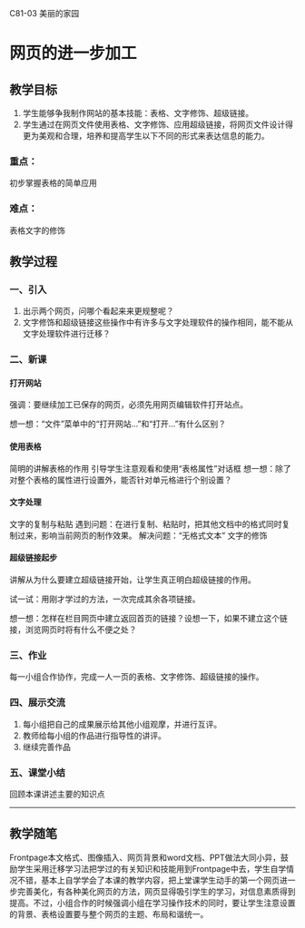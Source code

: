 C81-03
美丽的家园
# 网页的进一步加工

## 教学目标

1. 学生能够争我制作网站的基本技能：表格、文字修饰、超级链接。
2. 学生通过在网页文件使用表格、文字修饰、应用超级链接，将网页文件设计得更为美观和合理，培养和提高学生以下不同的形式来表达信息的能力。


### 重点：
初步掌握表格的简单应用

### 难点：
表格文字的修饰

## 教学过程

### 一、引入
1. 出示两个网页，问哪个看起来来更规整呢？
2. 文字修饰和超级链接这些操作中有许多与文字处理软件的操作相同，能不能从文字处理软件进行迁移？

### 二、新课
#### 打开网站
强调：要继续加工已保存的网页，必须先用网页编辑软件打开站点。

想一想：“文件”菜单中的“打开网站…”和“打开…”有什么区别？

#### 使用表格
简明的讲解表格的作用
引导学生注意观看和使用“表格属性”对话框
想一想：除了对整个表格的属性进行设置外，能否针对单元格进行个别设置？

#### 文字处理
文字的复制与粘贴
遇到问题：在进行复制、粘贴时，把其他文档中的格式同时复制过来，影响当前网页的制作效果。
解决问题：“无格式文本”
文字的修饰

#### 超级链接起步
讲解从为什么要建立超级链接开始，让学生真正明白超级链接的作用。

试一试：用刚才学过的方法，一次完成其余各项链接。

想一想：怎样在栏目网页中建立返回首页的链接？设想一下，如果不建立这个链接，浏览网页时将有什么不便之处？

### 三、作业
每一小组合作协作，完成一人一页的表格、文字修饰、超级链接的操作。

### 四、展示交流
1. 每小组把自己的成果展示给其他小组观摩，并进行互评。
2. 教师给每小组的作品进行指导性的讲评。
3. 继续完善作品

### 五、课堂小结
回顾本课讲述主要的知识点

---

## 教学随笔

Frontpage本文格式、图像插入、网页背景和word文档、PPT做法大同小异，鼓励学生采用迁移学习法把学过的有关知识和技能用到Frontpage中去，学生自学情况不错，基本上自学学会了本课的教学内容，把上堂课学生动手的第一个网页进一步完善美化，有各种美化网页的方法，网页显得吸引学生的学习，对信息素质得到提高。不过，小组合作的时候强调小组在学习操作技术的同时，要让学生注意设置的背景、表格设置要与整个网页的主题、布局和谐统一。

